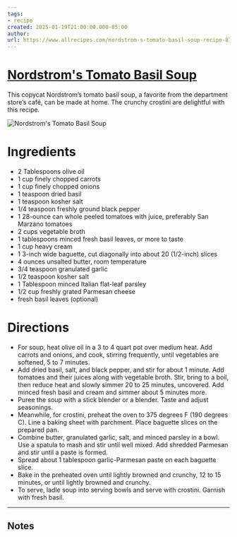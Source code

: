 ```yaml
---
tags: 
- recipe 
created: 2025-01-19T21:00:00.000-05:00
author: 
url: https://www.allrecipes.com/nordstrom-s-tomato-basil-soup-recipe-8769886 
---
```


# [Nordstrom's Tomato Basil Soup](https://www.allrecipes.com/nordstrom-s-tomato-basil-soup-recipe-8769886)

This copycat Nordstrom’s tomato basil soup, a favorite from the department store’s café, can be made at home. The crunchy crostini are delightful with this recipe.

![Nordstrom's Tomato Basil Soup](https://www.allrecipes.com/thmb/cemkEhQz9Hk9mZP8zlL5S2Jlqx8=/1500x0/filters:no_upscale():max_bytes(150000):strip_icc()/nordstrom-s-tomato-basil-soup-recipe-8769886Christina4x3-c1f98408759c4de5b28f9172a95dc0cd.jpg)

# Ingredients

- 2 Tablespoons olive oil
- 1 cup finely chopped carrots
- 1 cup finely chopped onions
- 1 teaspoon dried basil
- 1 teaspoon kosher salt
- 1/4 teaspoon freshly ground black pepper
- 1 28-ounce can whole peeled tomatoes with juice, preferably San Marzano tomatoes
- 2 cups vegetable broth
- 1 tablespoons minced fresh basil leaves, or more to taste
- 1 cup heavy cream
- 1 3-inch wide baguette, cut diagonally into about 20 (1/2-inch) slices
- 4 ounces unsalted butter, room temperature
- 3/4 teaspoon granulated garlic
- 1/2 teaspoon kosher salt
- 1 Tablespoon minced Italian flat-leaf parsley
- 1/2 cup freshly grated Parmesan cheese
- fresh basil leaves (optional)

# Directions

- For soup, heat olive oil in a 3 to 4 quart pot over medium heat. Add carrots and onions, and cook, stirring frequently, until vegetables are softened, 5 to 7 minutes.
- Add dried basil, salt, and black pepper, and stir for about 1 minute. Add tomatoes and their juices along with vegetable broth. Stir, bring to a boil, then reduce heat and slowly simmer 20 to 25 minutes, uncovered. Add minced fresh basil and cream and simmer about 5 minutes more.
- Puree the soup with a stick blender or a blender. Taste and adjust seasonings.
- Meanwhile, for crostini, preheat the oven to 375 degrees F (190 degrees C). Line a baking sheet with parchment. Place baguette slices on the prepared pan.
- Combine butter, granulated garlic, salt, and minced parsley in a bowl. Use a spatula to mash and stir until well mixed. Add shredded Parmesan and stir until a paste is formed.
- Spread about 1 tablespoon garlic-Parmesan paste on each baguette slice.
- Bake in the preheated oven until lightly browned and crunchy, 12 to 15 minutes, or until lightly browned and crunchy.
- To serve, ladle soup into serving bowls and serve with crostini. Garnish with fresh basil.

-----

## Notes
